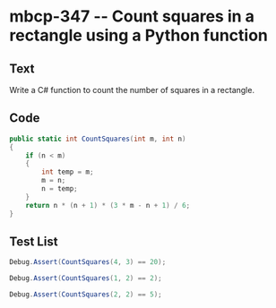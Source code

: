 # mbcp-347 -- Count squares in a rectangle using a Python function

## Text

Write a C# function to count the number of squares in a rectangle.

## Code

```csharp
public static int CountSquares(int m, int n) 
{ 
    if (n < m) 
    { 
        int temp = m; 
        m = n; 
        n = temp; 
    } 
    return n * (n + 1) * (3 * m - n + 1) / 6; 
}
```

## Test List

```csharp
Debug.Assert(CountSquares(4, 3) == 20);
```

```csharp
Debug.Assert(CountSquares(1, 2) == 2);
```

```csharp
Debug.Assert(CountSquares(2, 2) == 5);
```
